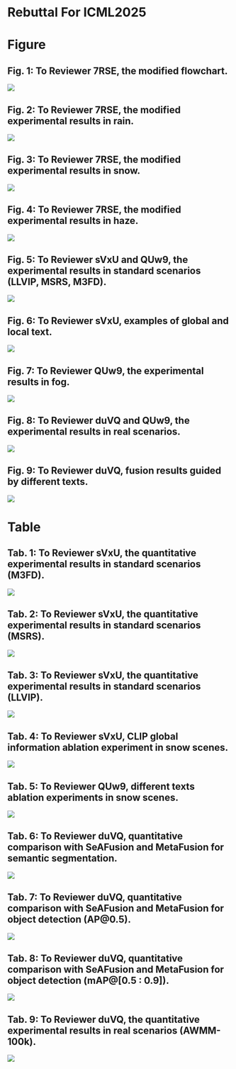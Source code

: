 # Rebuttal For ICML2025 

<h1>Figure</h1>
<h2 id='figures'> Fig. 1: To Reviewer 7RSE, the modified flowchart.</h2>
<img src="figures/1_00.jpg">

<h2 id='figures'> Fig. 2: To Reviewer 7RSE, the modified experimental results in rain.</h2>
<img src="figures/2_00.jpg">

<h2 id='figures'> Fig. 3: To Reviewer 7RSE, the modified experimental results in snow.</h2>
<img src="figures/3_00.jpg">

<h2 id='figures'> Fig. 4: To Reviewer 7RSE, the modified experimental results in haze.</h2>
<img src="figures/4_00.jpg">

<h2 id='figures'> Fig. 5: To Reviewer sVxU and QUw9, the experimental results in standard scenarios (LLVIP, MSRS, M3FD).</h2>
<img src="figures/5_00.jpg">

<h2 id='figures'>Fig. 6: To Reviewer sVxU, examples of global and local text.</h2>
<img src="figures/6_00.jpg">

<h2 id='figures'> Fig. 7: To Reviewer QUw9, the experimental results in fog.</h2>
<img src="figures/7_00.jpg">

<h2 id='figures'> Fig. 8: To Reviewer duVQ and QUw9, the experimental results in real scenarios.</h2>
<img src="figures/8_00.jpg">

<h2 id='figures'> Fig. 9: To Reviewer duVQ, fusion results guided by different texts.</h2>
<img src="figures/Time.jpg">

<h1>Table</h1>
<h2 id='tables'> Tab. 1: To Reviewer sVxU, the quantitative experimental results in standard scenarios (M3FD).</h2>
<img src="tables/M3FD.png">

<h2 id='tables'> Tab. 2: To Reviewer sVxU, the quantitative experimental results in standard scenarios (MSRS).</h2>
<img src="tables/MSRS.png">

<h2 id='tables'> Tab. 3: To Reviewer sVxU, the quantitative experimental results in standard scenarios (LLVIP).</h2>
<img src="tables/LLVIP.png">

<h2 id='tables'> Tab. 4: To Reviewer sVxU, CLIP global information ablation experiment in snow scenes.</h2>
<img src="tables/2.png">

<h2 id='tables'> Tab. 5: To Reviewer QUw9, different texts ablation experiments in snow scenes.</h2>
<img src="tables/1.png">

<h2 id='tables'> Tab. 6: To Reviewer duVQ, quantitative comparison with SeAFusion and MetaFusion for semantic segmentation.</h2>
<img src="tables/7.png">

<h2 id='tables'> Tab. 7: To Reviewer duVQ, quantitative comparison with SeAFusion and MetaFusion for object detection (AP@0.5).</h2>
<img src="tables/5.png">

<h2 id='tables'> Tab. 8: To Reviewer duVQ, quantitative comparison with SeAFusion and MetaFusion for object detection (mAP@[0.5 : 0.9]).</h2>
<img src="tables/6.png">


<h2 id='tables'> Tab. 9: To Reviewer duVQ, the quantitative experimental results in real scenarios (AWMM-100k).</h2>
<img src="tables/8.png">






